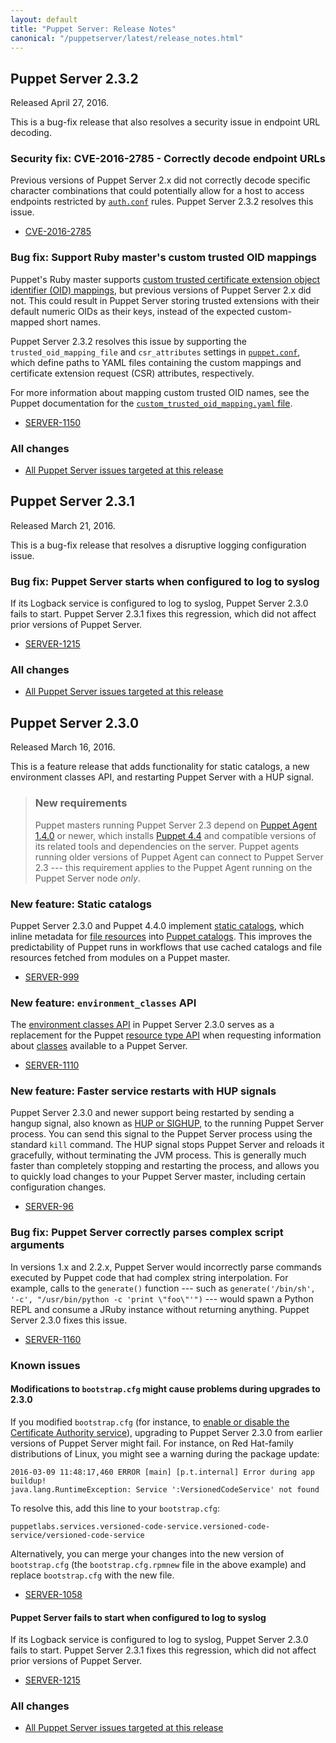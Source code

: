 ```yaml
---
layout: default
title: "Puppet Server: Release Notes"
canonical: "/puppetserver/latest/release_notes.html"
---
```


[static catalogs]: https://docs.puppet.com/puppet/4.4/reference/static_catalogs.html
[file resources]: https://docs.puppet.com/puppet/4.4/reference/types/file.html
[Puppet catalogs]: https://docs.puppet.com/puppet/4.4/reference/subsystem_catalog_compilation.html
[environment classes API]: ./puppet-api/v3/environment_classes.markdown
[classes]: https://docs.puppet.com/puppet/latest/reference/lang_classes.html
[resource type API]: https://docs.puppet.com/puppet/latest/reference/http_api/http_resource_type.html

## Puppet Server 2.3.2

Released April 27, 2016.

This is a bug-fix release that also resolves a security issue in endpoint URL decoding.

### **Security fix:** CVE-2016-2785 - Correctly decode endpoint URLs

Previous versions of Puppet Server 2.x did not correctly decode specific character combinations that could potentially allow for a host to access endpoints restricted by [`auth.conf`](./config_file_auth.markdown) rules. Puppet Server 2.3.2 resolves this issue.

* [CVE-2016-2785](https://puppet.com/security/cve/cve-2016-2785)

### Bug fix: Support Ruby master's custom trusted OID mappings

Puppet's Ruby master supports [custom trusted certificate extension object identifier (OID) mappings](https://docs.puppet.com/puppet/latest/reference/config_file_oid_map.html), but previous versions of Puppet Server 2.x did not. This could result in Puppet Server storing trusted extensions with their default numeric OIDs as their keys, instead of the expected custom-mapped short names.

Puppet Server 2.3.2 resolves this issue by supporting the `trusted_oid_mapping_file` and `csr_attributes` settings in [`puppet.conf`](https://docs.puppet.com/puppet/4.4/reference/config_file_main.html), which define paths to YAML files containing the custom mappings and certificate extension request (CSR) attributes, respectively.

For more information about mapping custom trusted OID names, see the Puppet documentation for the  [`custom_trusted_oid_mapping.yaml` file](https://docs.puppet.com/puppet/latest/reference/config_file_oid_map.html).

* [SERVER-1150](https://tickets.puppet.com/browse/SERVER-1150)

### All changes

* [All Puppet Server issues targeted at this release](https://tickets.puppet.com/issues/?jql=project%20%3D%20SERVER%20AND%20fixVersion%20%3D%20%22SERVER%202.3.2%22%20ORDER%20BY%20updated%20DESC%2C%20priority%20DESC%2C%20created%20ASC)

## Puppet Server 2.3.1

Released March 21, 2016.

This is a bug-fix release that resolves a disruptive logging configuration issue.

### Bug fix: Puppet Server starts when configured to log to syslog

If its Logback service is configured to log to syslog, Puppet Server 2.3.0 fails to start. Puppet Server 2.3.1 fixes this regression, which did not affect prior versions of Puppet Server.

* [SERVER-1215](https://tickets.puppet.com/browse/SERVER-1215)

### All changes

* [All Puppet Server issues targeted at this release](https://tickets.puppet.com/issues/?jql=project%20%3D%20SERVER%20AND%20fixVersion%20%3D%20%22SERVER%202.3.1%22%20ORDER%20BY%20updated%20DESC%2C%20priority%20DESC%2C%20created%20ASC)

## Puppet Server 2.3.0

Released March 16, 2016.

This is a feature release that adds functionality for static catalogs, a new environment classes API, and restarting Puppet Server with a HUP signal.

> ### New requirements
>
> Puppet masters running Puppet Server 2.3 depend on [Puppet Agent 1.4.0](https://docs.puppet.com/puppet/4.4/reference/about_agent.html) or newer, which installs [Puppet 4.4](https://docs.puppet.com/puppet/4.4/) and compatible versions of its related tools and dependencies on the server. Puppet agents running older versions of Puppet Agent can connect to Puppet Server 2.3 --- this requirement applies to the Puppet Agent running on the Puppet Server node *only*.

### New feature: Static catalogs

Puppet Server 2.3.0 and Puppet 4.4.0 implement [static catalogs][], which inline metadata for [file resources][] into [Puppet catalogs][]. This improves the predictability of Puppet runs in workflows that use cached catalogs and file resources fetched from modules on a Puppet master.

* [SERVER-999](https://tickets.puppet.com/browse/SERVER-999)

### New feature: `environment_classes` API

The [environment classes API][] in Puppet Server 2.3.0 serves as a replacement for the Puppet [resource type API][] when requesting information about [classes][] available to a Puppet Server.

* [SERVER-1110](https://tickets.puppet.com/browse/SERVER-1110)

### New feature: Faster service restarts with HUP signals

Puppet Server 2.3.0 and newer support being restarted by sending a hangup signal, also known as [HUP or SIGHUP](./restarting.markdown), to the running Puppet Server process. You can send this signal to the Puppet Server process using the standard `kill` command. The HUP signal stops Puppet Server and reloads it gracefully, without terminating the JVM process. This is generally much faster than completely stopping and restarting the process, and allows you to quickly load changes to your Puppet Server master, including certain configuration changes.

* [SERVER-96](https://tickets.puppet.com/browse/SERVER-96)

### Bug fix: Puppet Server correctly parses complex script arguments

In versions 1.x and 2.2.x, Puppet Server would incorrectly parse commands executed by Puppet code that had complex string interpolation. For example, calls to the `generate()` function --- such as `generate('/bin/sh', '-c', "/usr/bin/python -c 'print \"foo\"'")` --- would spawn a Python REPL and consume a JRuby instance without returning anything. Puppet Server 2.3.0 fixes this issue.

* [SERVER-1160](https://tickets.puppet.com/browse/SERVER-1160)

### Known issues

#### Modifications to `bootstrap.cfg` might cause problems during upgrades to 2.3.0

If you modified `bootstrap.cfg` (for instance, to [enable or disable the Certificate Authority service](./configuration.markdown#service-bootstrapping)), upgrading to Puppet Server 2.3.0 from earlier versions of Puppet Server might fail. For instance, on Red Hat-family distributions of Linux, you might see a warning during the package update:

```
2016-03-09 11:48:17,460 ERROR [main] [p.t.internal] Error during app buildup!
java.lang.RuntimeException: Service ':VersionedCodeService' not found
```

To resolve this, add this line to your `bootstrap.cfg`:

```
puppetlabs.services.versioned-code-service.versioned-code-service/versioned-code-service
```

Alternatively, you can merge your changes into the new version of `bootstrap.cfg` (the `bootstrap.cfg.rpmnew` file in the above example) and replace `bootstrap.cfg` with the new file.

* [SERVER-1058](https://tickets.puppet.com/browse/SERVER-1058)

#### Puppet Server fails to start when configured to log to syslog

If its Logback service is configured to log to syslog, Puppet Server 2.3.0 fails to start. Puppet Server 2.3.1 fixes this regression, which did not affect prior versions of Puppet Server.

* [SERVER-1215](https://tickets.puppet.com/browse/SERVER-1215)

### All changes

* [All Puppet Server issues targeted at this release](https://tickets.puppet.com/issues/?jql=project%20%3D%20SERVER%20AND%20fixVersion%20%3D%20%22SERVER%202.3.0%22%20ORDER%20BY%20updated%20DESC%2C%20priority%20DESC%2C%20created%20ASC)

